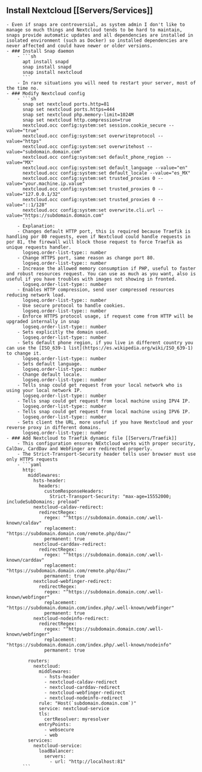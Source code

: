 ## Install Nextcloud [[Servers/Services]]
	- Even if snaps are controversial, as system admin I don't like to manage so much things and Nextcloud tends to be hard to maintain, snaps provide automatic updates and all dependencies are installed in isolated environment (such as Docker) so installed dependencies are never affected and could have newer or older versions.
	- ### Install Snap daemon
		- ```sh
		  apt install snapd
		  snap install snapd
		  snap install nextcloud
		  ```
		- In rare situations you will need to restart your server, most of the time no.
	- ### Modify Nextcloud config
		- ```sh
		  snap set nextcloud ports.http=81
		  snap set nextcloud ports.https=444
		  snap set nextcloud php.memory-limit=1024M
		  snap set nextcloud http.compression=true
		  nextcloud.occ config:system:set session.cookie_secure --value="true"
		  nextcloud.occ config:system:set overwriteprotocol --value="https"
		  nextcloud.occ config:system:set overwritehost --value="subdomain.domain.com"
		  nextcloud.occ config:system:set default_phone_region --value="MX"
		  nextcloud.occ config:system:set default_language --value="en"
		  nextcloud.occ config:system:set default_locale --value="es_MX"
		  nextcloud.occ config:system:set trusted_proxies 0 --value="your.machine.ip.value"
		  nextcloud.occ config:system:set trusted_proxies 0 --value="127.0.0.1/32"
		  nextcloud.occ config:system:set trusted_proxies 0 --value="::1/128"
		  nextcloud.occ config:system:set overwrite.cli.url --value="https://subdomain.domain.com"
		  ```
		- Explanation:
		- Changes default HTTP port, this is required because Traefik is handling por 80 requests, even if Nextcloud could handle requests in por 81, the firewall will block those request to force Traefik as unique requests handler.
		  logseq.order-list-type:: number
		- Change HTTPS port, same reason as change port 80.
		  logseq.order-list-type:: number
		- Increase the allowed memory consumption if PHP, useful to faster and robust resources request. You can use as much as you want, also is useful if you have troubles with images not showing in fronted.
		  logseq.order-list-type:: number
		- Enables HTTP compression, send user compressed resources reducing network load.
		  logseq.order-list-type:: number
		- Use secure protocol to handle cookies.
		  logseq.order-list-type:: number
		- Enforce HTTPS protocol usage, if request come from HTTP will be upgraded internally in snap
		  logseq.order-list-type:: number
		- Sets explicitly the domain used.
		  logseq.order-list-type:: number
		- Sets default phone region, if you live in different country you can use the [ISO_639-1 list](https://es.wikipedia.org/wiki/ISO_639-1) to change it.
		  logseq.order-list-type:: number
		- Sets default language.
		  logseq.order-list-type:: number
		- Change default locale.
		  logseq.order-list-type:: number
		- Tells snap could get request from your local network who is using your local network IP.
		  logseq.order-list-type:: number
		- Tells snap could get request from local machine using IPV4 IP.
		  logseq.order-list-type:: number
		- Tells snap could get request from local machine using IPV6 IP.
		  logseq.order-list-type:: number
		- Sets client the URL, more useful if you have Nextcloud and your reverse proxy in different domains.
		  logseq.order-list-type:: number
	- ### Add Nextcloud to Traefik dynamic file [[Servers/Traefik]]
		- This configuration ensures NExtcloud works with proper security, CalDav, CardDav and WebFinger are redirected properly.
		- The Strict-Transport-Security header tells user browser must use only HTTPS requests
		- ```yaml
		  http:
		    middlewares:
		      hsts-header:
		        headers:
		          customResponseHeaders:
		            Strict-Transport-Security: "max-age=15552000; includeSubDomains; preload"
		      nextcloud-caldav-redirect:
		        redirectRegex:
		          regex: "^https://subdomain.domain.com/.well-known/caldav"
		          replacement: "https://subdomain.domain.com/remote.php/dav/"
		          permanent: true
		      nextcloud-carddav-redirect:
		        redirectRegex:
		          regex: "^https://subdomain.domain.com/.well-known/carddav"
		          replacement: "https://subdomain.domain.com/remote.php/dav/"
		          permanent: true
		      nextcloud-webfinger-redirect:
		        redirectRegex:
		          regex: "^https://subdomain.domain.com/.well-known/webfinger"
		          replacement: "https://subdomain.domain.com/index.php/.well-known/webfinger"
		          permanent: true
		      nextcloud-nodeinfo-redirect:
		        redirectRegex:
		          regex: "^https://subdomain.domain.com/.well-known/webfinger"
		          replacement: "https://subdomain.domain.com/index.php/.well-known/nodeinfo"
		          permanent: true
		  
		    routers:
		      nextcloud:
		        middlewares:
		          - hsts-header
		          - nextcloud-caldav-redirect
		          - nextcloud-carddav-redirect
		          - nextcloud-webfinger-redirect
		          - nextcloud-nodeinfo-redirect
		        rule: "Host(`subdomain.domain.com`)"
		        service: nextcloud-service
		        tls:
		          certResolver: myresolver
		        entryPoints:
		          - websecure
		          - web
		    services:
		      nextcloud-service:
		        loadBalancer:
		          servers:
		            - url: "http://localhost:81"
		  ```